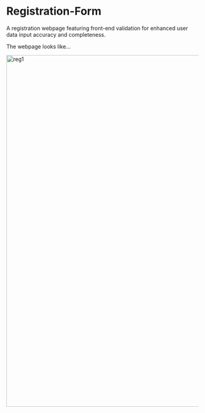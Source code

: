 # Registration-Form
A registration webpage featuring front-end validation for enhanced user data input accuracy and completeness.

The webpage looks like...

<img width="921" alt="reg1" src="https://github.com/varshini1809/Registration-Form/assets/109849338/3a7c5d62-a50c-4988-80e5-06f7f32ddc7d">

